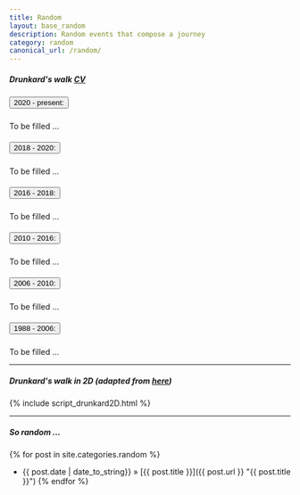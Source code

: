 ```yaml
---
title: Random
layout: base_random
description: Random events that compose a journey
category: random
canonical_url: /random/
---
```


##### Drunkard's walk <a href="{{ site.url }}/static/etc/ChatdanaiLumdee_202307.pdf" class="btn btn-sm btn-success">CV</a>

<div class="accordion" id="accordionExample">
  <div class="card">
    <div class="card-header" id="headingSix">
      <h5 class="mb-0">
        <button class="btn btn-link" type="button" data-toggle="collapse" data-target="#collapseSix" aria-expanded="true" aria-controls="collapseSix">
          2020 - present:
        </button>
      </h5>
    </div>
    <div id="collapseSix" class="collapse" aria-labelledby="headingSix" data-parent="#accordionExample">
      <div class="card-body">
        To be filled ...
      </div>
    </div>
  </div>
  <div class="card">
    <div class="card-header" id="headingFive">
      <h5 class="mb-0">
        <button class="btn btn-link collapsed" type="button" data-toggle="collapse" data-target="#collapseFive" aria-expanded="false" aria-controls="collapseFive">
          2018 - 2020: 
          <!-- Learn-Unlearn-Relearn -->
        </button>
      </h5>
    </div>
    <div id="collapseFive" class="collapse" aria-labelledby="headingFive" data-parent="#accordionExample">
      <div class="card-body">
        To be filled ...
      </div>
    </div>
  </div>
  <div class="card">
    <div class="card-header" id="headingFour">
      <h5 class="mb-0">
        <button class="btn btn-link collapsed" type="button" data-toggle="collapse" data-target="#collapseFour" aria-expanded="false" aria-controls="collapseFour">
          2016 - 2018: 
          <!-- Exploring Europe -->
        </button>
      </h5>
    </div>
    <div id="collapseFour" class="collapse" aria-labelledby="headingFour" data-parent="#accordionExample">
      <div class="card-body">
        To be filled ...
      </div>
    </div>
  </div>
  <div class="card">
    <div class="card-header" id="headingThree">
      <h5 class="mb-0">
        <button class="btn btn-link collapsed" type="button" data-toggle="collapse" data-target="#collapseThree" aria-expanded="false" aria-controls="collapseThree">
          2010 - 2016: 
          <!-- Hello America -->
        </button>
      </h5>
    </div>
    <div id="collapseThree" class="collapse" aria-labelledby="headingThree" data-parent="#accordionExample">
      <div class="card-body">
        To be filled ...
      </div>
    </div>
  </div>
  <div class="card">
    <div class="card-header" id="headingTwo">
      <h5 class="mb-0">
        <button class="btn btn-link collapsed" type="button" data-toggle="collapse" data-target="#collapseTwo" aria-expanded="false" aria-controls="collapseTwo">
          2006 - 2010: 
          <!-- Hello Bangkok -->
        </button>
      </h5>
    </div>
    <div id="collapseTwo" class="collapse" aria-labelledby="headingTwo" data-parent="#accordionExample">
      <div class="card-body">
        To be filled ...
      </div>
    </div>
  </div>
  <div class="card">
    <div class="card-header" id="headingOne">
      <h5 class="mb-0">
        <button class="btn btn-link collapsed" type="button" data-toggle="collapse" data-target="#collapseOne" aria-expanded="false" aria-controls="collapseOne">
          1988 - 2006: 
          <!-- Growing up -->
        </button>
      </h5>
    </div>
    <div id="collapseOne" class="collapse" aria-labelledby="headingOne" data-parent="#accordionExample">
      <div class="card-body">
        To be filled ...
      </div>
    </div>
  </div>
</div>

---

##### Drunkard's walk in 2D (adapted from [here](https://bl.ocks.org/EmilienDupont/4da87ba851221f4ce150d798196da421))

<div id="random2d" class="bg-secondary my-4"></div>
{% include script_drunkard2D.html %}

---

##### So random ...
{% for post in site.categories.random %}
  * {{ post.date | date_to_string}} » [{{ post.title }}]({{ post.url }} "{{ post.title }}")
{% endfor %}
